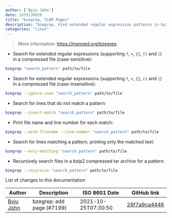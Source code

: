 ```yaml
---
author: ['Byju John']
date: 1635139850
title: "bzegrep, TLDR Pages"
description: "bzegrep, Find extended regular expression patterns in bzip2 compressed files using egrep."
categories: "linux"
---
```

> More information: <https://manned.org/bzegrep>.

- Search for extended regular expressions (supporting `?`, `+`, `{}`, `()` and `|`) in a compressed file (case-sensitive):

```bash
bzegrep "search_pattern" path/to/file
```

- Search for extended regular expressions (supporting `?`, `+`, `{}`, `()` and `|`) in a compressed file (case-insensitive):

```bash
bzegrep --ignore-case "search_pattern" path/to/file
```

- Search for lines that do not match a pattern:

```bash
bzegrep --invert-match "search_pattern" path/to/file
```

- Print file name and line number for each match:

```bash
bzegrep --with-filename --line-number "search_pattern" path/to/file
```

- Search for lines matching a pattern, printing only the matched text:

```bash
bzegrep --only-matching "search_pattern" path/to/file
```

- Recursively search files in a bzip2 compressed tar archive for a pattern:

```bash
bzegrep --recursive "search_pattern" path/to/file
```
List of changes to this documentation


Author | Description | ISO 8601 Date | GitHub link
------|-----|-----|-----
[Byju John](mailto:byjujohn@yahoo.com) | bzegrep: add page (#7199) | 2021-10-25T07:30:50 | [26f7a9ca4446](https://github.com/tldr-pages/tldr/commit/26f7a9ca44468cf1694e03a38e3c66ce20375ef7)

